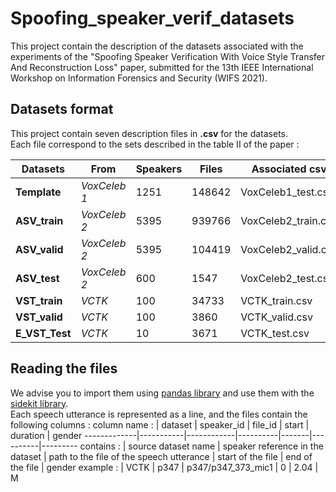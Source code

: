 # Spoofing_speaker_verif_datasets
This project contain the description of the datasets associated with the experiments of the "Spoofing Speaker Verification With Voice Style Transfer And Reconstruction Loss" paper, submitted for the 13th IEEE International Workshop on Information Forensics and Security (WIFS 2021).

## Datasets format
This project contain seven description files in **.csv** for the datasets.<br>
Each file correspond to the sets described in the table II of the paper :<br>

Datasets| From | Speakers | Files | Associated csv<br>
--------------- | ------------ | ---- | ------------ | ------
**Template**    | *VoxCeleb 1* | 1251 | 148642  | VoxCeleb1_test.csv <br>
**ASV_train**   | *VoxCeleb 2* | 5395 | 939766  | VoxCeleb2_train.csv<br>
**ASV_valid**   | *VoxCeleb 2* | 5395 | 104419  | VoxCeleb2_valid.csv<br>
**ASV_test**    | *VoxCeleb 2* | 600  | 1547    | VoxCeleb2_test.csv<br>
**VST_train**   | *VCTK*       | 100  | 34733   | VCTK_train.csv<br>
**VST_valid**   | *VCTK*       | 100  | 3860    | VCTK_valid.csv<br>
**E_VST_Test**  | *VCTK*       | 10   |  3671   | VCTK_test.csv<br>

## Reading the files
We advise you to import them using [pandas library](https://pandas.pydata.org/) and use them with the [sidekit library](https://projets-lium.univ-lemans.fr/sidekit/).<br>
Each speech utterance is represented as a line, and  the files contain the following columns :
column name : | 	dataset |	speaker_id |	file_id |	start |	duration |	gender 
 -------------|-----------|------------|----------|-------|----------|---------
contains :    | source dataset name |	speaker reference in the dataset |	path to the file of the speech utterance |	start of the file |	end of the file 	| gender 
example : | VCTK |	p347 |	p347/p347_373_mic1 |	0 |	2.04 |	M
